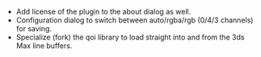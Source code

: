 - Add license of the plugin to the about dialog as well.
- Configuration dialog to switch between auto/rgba/rgb (0/4/3 channels) for saving.
- Specialize (fork) the qoi library to load straight into and from the 3ds Max line buffers.
